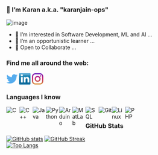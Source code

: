 ### 👋 I’m Karan a.k.a. "karanjain-ops"
![image](https://user-images.githubusercontent.com/76868354/164893795-3c92c0ed-68aa-49c3-b517-90350734c745.png)

- 👀 I’m interested in Software Development, ML and AI ...
- 🌱 I’m an opportunistic learner ...
- 👯 Open to Collaborate ...

### Find me all around the web:


<p align="left">
<a href="http://twitter.com/iam_karanjain_" target="blank"><img align="center" src="https://github.com/karanjain-ops/karanjain-ops/blob/main/twitter%20(2).png" title = "Twitter" alt="" height="30" /></a>
<a href="https://www.linkedin.com/in/karan-jain-1124631bb" target="blank"><img align="center" src="https://github.com/karanjain-ops/karanjain-ops/blob/main/transparent-Linkedin-logo-icon.png" alt="" height="30" /></a>
<a href="http://instagram.com/iam_karanjain" target="blank"><img align="center" src="https://github.com/karanjain-ops/karanjain-ops/blob/main/instagram.png" alt="" height="30" /></a>
</p>


### Languages I know

<img align="left" alt="C" width="35px" src="https://img.icons8.com/color/452/c-programming.png"/>
<img align="left" alt="C++" width="35px" src="https://img.icons8.com/color/452/c-plus-plus-logo.png"/>
<img align="left" alt="Java" width="35px" src="https://img.icons8.com/color/452/java-coffee-cup-logo--v1.png"/>
<img align="left" alt="Python" width="35px" src="https://img.icons8.com/color/48/000000/python--v2.png"/>
<!--<img align="left" alt="MySQL" width="35px" src="https://img.icons8.com/color/452/mysql-logo.png"/> 
<img align="left" alt="MS Access" width="35px" src="https://img.icons8.com/color/452/ms-access.png"/>
-->
<img align="left" alt="Arduino" width="35px" src="https://img.icons8.com/color/452/arduino.png"/>
<img align="left" alt="MatLab" width="35px" src="https://img.icons8.com/fluency/344/matlab.png" />
<img align="left" alt="SQL" width="35px" src="https://img.icons8.com/color/48/000000/sql.png"/>
<img align="left" alt="Git" width="35px" src="https://img.icons8.com/color/100/000000/git.png"/>
<img align="left" alt="Linux" width="35px" src="https://img.icons8.com/color/48/000000/linux--v1.png"/>
<img align="left" alt="PHP" width="35px" src="https://img.icons8.com/officel/344/php-logo.png"/>
<br>


### GitHub Stats
[![GitHub stats](https://github-readme-stats.vercel.app/api?username=karanjain-ops&show_icons=true&theme=highcontrast&title_color=FF8400)](https://github.com/karanjain-ops/github-readme-stats)
[![GitHub Streak](https://github-readme-streak-stats.herokuapp.com?user=karanjain-ops&theme=highcontrast)](https://git.io/streak-stats)
<br>
[![Top Langs](https://github-readme-stats.vercel.app/api/top-langs/?username=karanjain-ops&bg_color=000000&text_color=FFFFFF)](https://github.com/karanjain-ops/github-readme-stats)

